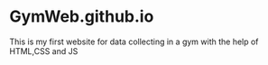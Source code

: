 # GymWeb.github.io
This is my first website for data collecting in a gym with the help of HTML,CSS and JS
